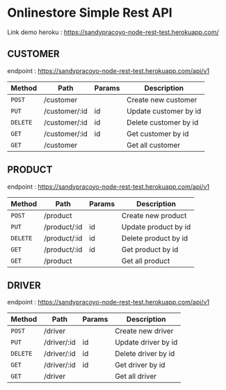 # Onlinestore Simple Rest API
Link demo heroku : https://sandypracoyo-node-rest-test.herokuapp.com/

## CUSTOMER
endpoint : https://sandypracoyo-node-rest-test.herokuapp.com/api/v1

| Method | Path | Params | Description |
| ------ | ------ | ------ | ------ |
| `POST` | /customer |  | Create new customer |
| `PUT` | /customer/:id | id | Update customer by id |
| `DELETE` | /customer/:id  | id | Delete customer by id |
| `GET` | /customer/:id | id | Get customer by id |
| `GET` | /customer |  | Get all customer |

## PRODUCT
endpoint : https://sandypracoyo-node-rest-test.herokuapp.com/api/v1

| Method | Path | Params | Description |
| ------ | ------ | ------ | ------ |
| `POST` | /product |  | Create new product |
| `PUT` | /product/:id | id | Update product by id |
| `DELETE` | /product/:id  | id | Delete product by id |
| `GET` | /product/:id | id | Get product by id |
| `GET` | /product |  | Get all product |

## DRIVER
endpoint : https://sandypracoyo-node-rest-test.herokuapp.com/api/v1

| Method | Path | Params | Description |
| ------ | ------ | ------ | ------ |
| `POST` | /driver |  | Create new driver |
| `PUT` | /driver/:id | id | Update driver by id |
| `DELETE` | /driver/:id  | id | Delete driver by id |
| `GET` | /driver/:id | id | Get driver by id |
| `GET` | /driver |  | Get all driver |

